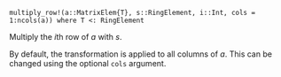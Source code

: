 ```
multiply_row!(a::MatrixElem{T}, s::RingElement, i::Int, cols = 1:ncols(a)) where T <: RingElement
```

Multiply the $i$th row of $a$ with $s$.

By default, the transformation is applied to all columns of $a$. This can be changed using the optional `cols` argument.
